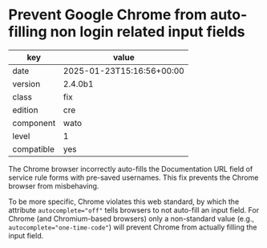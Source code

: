 [//]: # (werk v2)
# Prevent Google Chrome from auto-filling non login related input fields

key        | value
---------- | ---
date       | 2025-01-23T15:16:56+00:00
version    | 2.4.0b1
class      | fix
edition    | cre
component  | wato
level      | 1
compatible | yes

The Chrome browser incorrectly auto-fills the Documentation URL field of service rule forms with pre-saved usernames. This fix prevents the Chrome browser from misbehaving.

To be more specific, Chrome violates this web standard, by which the attribute `autocomplete="off"`  tells browsers to not auto-fill an input field. For Chrome (and Chromium-based browsers) only a non-standard value (e.g., `autocomplete="one-time-code"`) will prevent Chrome from actually filling the input field.
